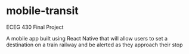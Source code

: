 # mobile-transit
ECEG 430 Final Project

A mobile app built using React Native that will allow users to set a destination on a train railway and be alerted as they approach their stop
